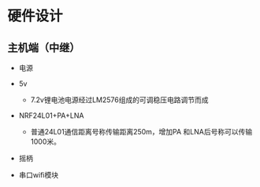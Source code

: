 # 硬件设计
## **主机端（中继）**
*  电源
  * 5v
    * 7.2v锂电池电源经过LM2576组成的可调稳压电路调节而成
* NRF24L01+PA+LNA
    * 普通24L01通信距离号称传输距离250m，增加PA 和LNA后号称可以传输1000米。
* 摇柄 

* 串口wifi模块